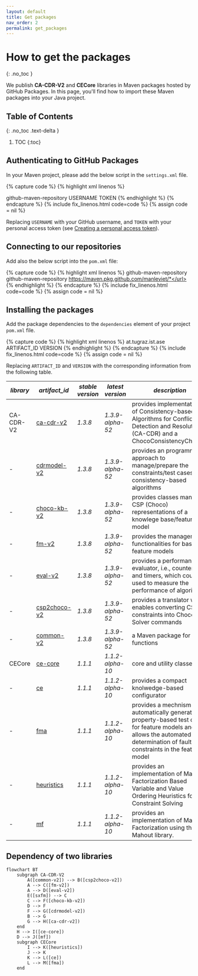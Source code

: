 ```yaml
---
layout: default
title: Get packages
nav_order: 2
permalink: get_packages
---
```


# How to get the packages
{: .no_toc }

We publish **CA-CDR-V2** and **CECore** libraries in Maven packages hosted by GitHub Packages.
In this page, you'll find how to import these Maven packages into your Java project.

## Table of Contents
{: .no_toc .text-delta }

1. TOC
{:toc}

## Authenticating to GitHub Packages

In your Maven project, please add the below script in the `settings.xml` file.

{% capture code %}
{% highlight xml linenos %}
<?xml version="1.0" encoding="UTF-8"?>
<settings xmlns="http://maven.apache.org/SETTINGS/1.0.0"
    xmlns:xsi="http://www.w3.org/2001/XMLSchema-instance"
    xsi:schemaLocation="http://maven.apache.org/SETTINGS/1.0.0 http://maven.apache.org/xsd/settings-1.0.0.xsd">
    <servers>
        <server>
            <id>github-maven-repository</id>
            <username>USERNAME</username>
            <password>TOKEN</password>
        </server>
    </servers>
</settings>
{% endhighlight %}
{% endcapture %}
{% include fix_linenos.html code=code %}
{% assign code = nil %}

Replacing `USERNAME` with your GitHub username, and `TOKEN` with your personal access token (see [Creating a personal access token]).

## Connecting to our repositories

Add also the below script into the `pom.xml` file:

{% capture code %}
{% highlight xml linenos %}
<profiles>
    <profile>
        <id>github-maven-repository</id>
        <repositories>
            <repository>
                <id>github-maven-repository</id>
                <url>https://maven.pkg.github.com/manleviet/*</url>
            </repository>
        </repositories>
    </profile>
</profiles>
{% endhighlight %}
{% endcapture %}
{% include fix_linenos.html code=code %}
{% assign code = nil %}

## Installing the packages

Add the package dependencies to the `dependencies` element of your project `pom.xml` file.

{% capture code %}
{% highlight xml linenos %}
<dependency>
    <groupId>at.tugraz.ist.ase</groupId>
    <artifactId>ARTIFACT_ID</artifactId>
    <version>VERSION</version>
</dependency>
{% endhighlight %}
{% endcapture %}
{% include fix_linenos.html code=code %}
{% assign code = nil %}

Replacing `ARTIFACT_ID` and `VERSION` with the corresponding information from the following table.

|*library* | *artifact_id*                                       | *stable version* | *latest version* | *description*                            |
|---|----------------------------------------------|------------------------------------------|---|---|
| CA-CDR-V2 | [ca-cdr-v2]  | *1.3.8* | *1.3.9-alpha-52* | provides implementations of Consistency-based Algorithms for Conflict Detection and Resolution (CA-CDR) and a ChocoConsistencyChecker |
| - | [cdrmodel-v2] | *1.3.8* | *1.3.9-alpha-52* | provides an programmatic approach to manage/prepare the constraints/test cases for consistency-based algorithms |
| - | [choco-kb-v2]    | *1.3.8* | *1.3.9-alpha-52* | provides classes managing CSP (Choco) representations of a knowlege base/feature model |
| - | [fm-v2]         | *1.3.8* | *1.3.9-alpha-52* | provides the management functionalities for basic feature models |
| - | [eval-v2]      | *1.3.8* | *1.3.9-alpha-52* | provides a performance evaluator, i.e., counters and timers, which could be used to measure the performance of algorithms |
| - | [csp2choco-v2] | *1.3.8* | *1.3.9-alpha-52* | provides a translator which enables converting CSP constraints into Choco Solver commands |
| - | [common-v2] | *1.3.8* | *1.3.9-alpha-52* | a Maven package for utility functions |
|CECore | [ce-core]     | *1.1.1* | *1.1.2-alpha-10* | core and utility classes |
| - | [ce] | *1.1.1* | *1.1.2-alpha-10* | provides a compact knolwedge-based configurator |
| -  | [fma]    | *1.1.1* | *1.1.2-alpha-10* | provides a mechnism to automatically generate property-based test cases for feature models and allows the automated determination of faulty constraints in the feature model |
| - | [heuristics]         | *1.1.1* | *1.1.2-alpha-10* | provides an implementation of Matrix Factorization Based Variable and Value Ordering Heuristics for Constraint Solving |
| - | [mf]      | *1.1.1* | *1.1.2-alpha-10* | provides an implementation of Matrix Factorization using the Mahout library. |

## Dependency of two libraries

```mermaid
flowchart BT
    subgraph CA-CDR-V2
        A([common-v2]) --> B([csp2choco-v2])
        A --> C([fm-v2])
        A --> D([eval-v2])
        E([sxfm]) --> C
        C --> F([choco-kb-v2])
        D --> F
        F --> G([cdrmodel-v2])
        B --> G
        G --> H([ca-cdr-v2])
    end
    H --> I([ce-core])
    D --> J([mf])
    subgraph CECore
        I --> K([heuristics])
        J --> K
        K --> L([ce])
        L --> M([fma])
    end
```

<!-- Links -->
[ca-cdr-v2]: https://github.com/manleviet/CA-CDR-V2/packages/1417091
[cdrmodel-v2]: https://github.com/manleviet/CA-CDR-V2/packages/1408661
[choco-kb-v2]: https://github.com/manleviet/CA-CDR-V2/packages/1408660
[fm-v2]: https://github.com/manleviet/CA-CDR-V2/packages/1408657
[eval-v2]: https://github.com/manleviet/CA-CDR-V2/packages/1408656
[csp2choco-v2]: https://github.com/manleviet/CA-CDR-V2/packages/1408654
[common-v2]: https://github.com/manleviet/CA-CDR-V2/packages/1408257
[ce-core]: https://github.com/manleviet/CECore/packages/1538019
[ce]: https://github.com/manleviet/CECore/packages/1538662
[fma]: https://github.com/manleviet/CECore/packages/1564988
[heuristics]: https://github.com/manleviet/CECore/packages/1538660
[mf]: https://github.com/manleviet/CECore/packages/1538658
[Creating a personal access token]: https://docs.github.com/en/authentication/keeping-your-account-and-data-secure/creating-a-personal-access-token